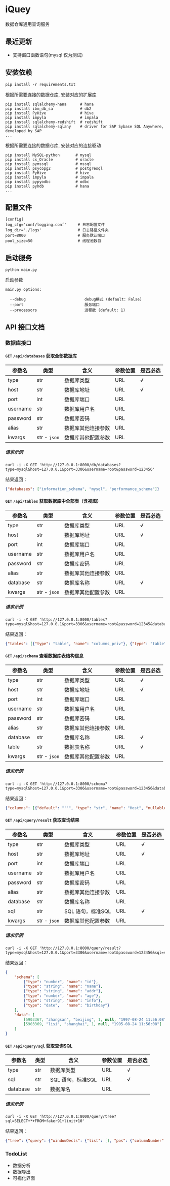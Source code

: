 # iQuey

数据仓库通用查询服务

## 最近更新
* 支持窗口函数语句(mysql 仅为测试)

## 安装依赖
```shell
pip install -r requirements.txt
```

根据所需要连接的数据仓库, 安装对应的扩展库
```shell
pip install sqlalchemy-hana      # hana
pip install ibm_db_sa            # db2
pip install PyHive               # hive
pip install impyla               # impala
pip install sqlalchemy-redshift  # redshift
pip install sqlalchemy-sqlany    # driver for SAP Sybase SQL Anywhere, developed by SAP
...
```

根据所需要连接的数据仓库, 安装对应的连接驱动
```shell
pip install MySQL-python       # mysql
pip install cx_Oracle          # oracle
pip install pymssql            # mssql
pip install psycopg2           # postgresql
pip install PyHive             # hive
pip install impyla             # impala
pip install pypyodbc           # odbc
pip install pyhdb              # hana
...
```

## 配置文件

```
[config]
log_cfg='conf/logging.conf'     # 日志配置文件
log_dir='./logs'                # 日志路径文件夹
port=8000                       # 服务默认端口
pool_size=50                    # 线程池数目
```

## 启动服务

```shell
python main.py
```

启动参数
```
main.py options:

  --debug                          debug模式 (default: False)
  --port                           服务端口
  --processors                     进程数 (default: 1)
```

## API 接口文档

### 数据库接口

#### `GET` `/api/databases` 获取全部数据库

|参数名|类型|含义|参数位置|是否必选|
|----|----|----|----|----|
|type|str|数据库类型|URL|√|
|host|str|数据库地址|URL|√|
|port|int|数据库端口|URL||
|username|str|数据库用户名|URL||
|password|str|数据库密码|URL||
|alias|str|数据库其他连接参数|URL||
|kwargs|str - `json`|数据库其他配置参数|URL||

##### 请求示例

```shell
curl -i -X GET 'http://127.0.0.1:8000/db/databases?type=mysql&host=127.0.0.1&port=3306&username=root&password=123456'
```
结果返回：

```json
{"databases": ["information_schema", "mysql", "performance_schema"]}
```


#### `GET` `/api/tables` 获取数据库中全部表（含视图）

|参数名|类型|含义|参数位置|是否必选|
|----|----|----|----|----|
|type|str|数据库类型|URL|√|
|host|str|数据库地址|URL|√|
|port|int|数据库端口|URL||
|username|str|数据库用户名|URL||
|password|str|数据库密码|URL||
|alias|str|数据库其他连接参数|URL||
|database|str|数据库名称|URL|√|
|kwargs|str - `json`|数据库其他配置参数|URL||

##### 请求示例

```shell
curl -i -X GET 'http://127.0.0.1:8000/tables?type=mysql&host=127.0.0.1&port=3306&username=root&password=12345&database=mysql'
```
结果返回：

```json
{"tables": [{"type": "table", "name": "columns_priv"}, {"type": "table", "name": "db"}, {"type": "table", "name": "event"}, {"type": "table", "name": "func"}, {"type": "table", "name": "general_log"}, {"type": "table", "name": "help_category"}, {"type": "table", "name": "help_keyword"}, {"type": "table", "name": "help_relation"}, {"type": "table", "name": "help_topic"}, {"type": "table", "name": "host"}, {"type": "table", "name": "ndb_binlog_index"}, {"type": "table", "name": "plugin"}, {"type": "table", "name": "proc"}, {"type": "table", "name": "procs_priv"}, {"type": "table", "name": "proxies_priv"}, {"type": "table", "name": "servers"}, {"type": "table", "name": "slow_log"}, {"type": "table", "name": "tables_priv"}, {"type": "table", "name": "time_zone"}, {"type": "table", "name": "time_zone_leap_second"}, {"type": "table", "name": "time_zone_name"}, {"type": "table", "name": "time_zone_transition"}, {"type": "table", "name": "time_zone_transition_type"}, {"type": "table", "name": "user"}]}
```


#### `GET` `/api/schema` 查看数据库表结构信息

|参数名|类型|含义|参数位置|是否必选|
|----|----|----|----|----|
|type|str|数据库类型|URL|√|
|host|str|数据库地址|URL|√|
|port|int|数据库端口|URL||
|username|str|数据库用户名|URL||
|password|str|数据库密码|URL||
|alias|str|数据库其他连接参数|URL||
|database|str|数据库名称|URL|√|
|table|str|数据表名称|URL|√|
|kwargs|str - `json`|数据库其他配置参数|URL||

##### 请求示例

```shell
curl -i -X GET 'http://127.0.0.1:8000/schema?type=mysql&host=127.0.0.1&port=3306&username=root&password=123456&database=mysql&table=user'
```
结果返回：

```json
{"columns": [{"default": "''", "type": "str", "name": "Host", "nullable": false}, {"default": "''", "type": "str", "name": "User", "nullable": false}, {"default": "''", "type": "str", "name": "Password", "nullable": false}, {"default": "'N'", "type": "unicode", "name": "Select_priv", "nullable": false}, {"default": "'N'", "type": "unicode", "name": "Insert_priv", "nullable": false}, {"default": "'N'", "type": "unicode", "name": "Update_priv", "nullable": false}, {"default": "'N'", "type": "unicode", "name": "Delete_priv", "nullable": false}, {"default": "'N'", "type": "unicode", "name": "Create_priv", "nullable": false}, {"default": "'N'", "type": "unicode", "name": "Drop_priv", "nullable": false}, {"default": "'N'", "type": "unicode", "name": "Reload_priv", "nullable": false}, {"default": "'N'", "type": "unicode", "name": "Shutdown_priv", "nullable": false}, {"default": "'N'", "type": "unicode", "name": "Process_priv", "nullable": false}, {"default": "'N'", "type": "unicode", "name": "File_priv", "nullable": false}, {"default": "'N'", "type": "unicode", "name": "Grant_priv", "nullable": false}, {"default": "'N'", "type": "unicode", "name": "References_priv", "nullable": false}, {"default": "'N'", "type": "unicode", "name": "Index_priv", "nullable": false}, {"default": "'N'", "type": "unicode", "name": "Alter_priv", "nullable": false}, {"default": "'N'", "type": "unicode", "name": "Show_db_priv", "nullable": false}, {"default": "'N'", "type": "unicode", "name": "Super_priv", "nullable": false}, {"default": "'N'", "type": "unicode", "name": "Create_tmp_table_priv", "nullable": false}, {"default": "'N'", "type": "unicode", "name": "Lock_tables_priv", "nullable": false}, {"default": "'N'", "type": "unicode", "name": "Execute_priv", "nullable": false}, {"default": "'N'", "type": "unicode", "name": "Repl_slave_priv", "nullable": false}, {"default": "'N'", "type": "unicode", "name": "Repl_client_priv", "nullable": false}, {"default": "'N'", "type": "unicode", "name": "Create_view_priv", "nullable": false}, {"default": "'N'", "type": "unicode", "name": "Show_view_priv", "nullable": false}, {"default": "'N'", "type": "unicode", "name": "Create_routine_priv", "nullable": false}, {"default": "'N'", "type": "unicode", "name": "Alter_routine_priv", "nullable": false}, {"default": "'N'", "type": "unicode", "name": "Create_user_priv", "nullable": false}, {"default": "'N'", "type": "unicode", "name": "Event_priv", "nullable": false}, {"default": "'N'", "type": "unicode", "name": "Trigger_priv", "nullable": false}, {"default": "'N'", "type": "unicode", "name": "Create_tablespace_priv", "nullable": false}, {"default": "''", "type": "unicode", "name": "ssl_type", "nullable": false}, {"default": null, "type": "str", "name": "ssl_cipher", "nullable": false}, {"default": null, "type": "str", "name": "x509_issuer", "nullable": false}, {"default": null, "type": "str", "name": "x509_subject", "nullable": false}, {"default": "'0'", "autoincrement": false, "type": "int", "name": "max_questions", "nullable": false}, {"default": "'0'", "autoincrement": false, "type": "int", "name": "max_updates", "nullable": false}, {"default": "'0'", "autoincrement": false, "type": "int", "name": "max_connections", "nullable": false}, {"default": "'0'", "autoincrement": false, "type": "int", "name": "max_user_connections", "nullable": false}, {"default": "''", "type": "str", "name": "plugin", "nullable": true}, {"default": null, "type": "str", "name": "authentication_string", "nullable": true}]}
```

#### `GET` `/api/query/result` 获取查询结果

|参数名|类型|含义|参数位置|是否必选|
|----|----|----|----|----|
|type|str|数据库类型|URL|√|
|host|str|数据库地址|URL|√|
|port|int|数据库端口|URL||
|username|str|数据库用户名|URL||
|password|str|数据库密码|URL||
|alias|str|数据库其他连接参数|URL||
|database|str|数据库名称|URL||
|sql|str|SQL 语句，标准SQL|URL|√|
|kwargs|str - `json`|数据库其他配置参数|URL||

##### 请求示例

```shell
curl -i -X GET 'http://127.0.0.1:8000/query/result?type=mysql&host=127.0.0.1&port=3306&username=root&password=123456&sql=select+*+from+test+limit+2'
```
结果返回：

```json
{
    "schema": [
        {"type": "number", "name": "id"},
        {"type": "string", "name": "name"},
        {"type": "string", "name": "addr"},
        {"type": "number", "name": "age"},
        {"type": "string", "name": "info"},
        {"type": "date",   "name": "birthday"}
    ],
    "data": [
        [5903367, "zhangsan", "beijing", 1, null, "1997-08-24 11:56:08"],
        [5903369, "lisi", "shanghai", 1, null, "1995-08-24 11:56:08"]
    ]
}
```

#### `GET` `/api/query/sql` 获取查询SQL

|参数名|类型|含义|参数位置|是否必选|
|----|----|----|----|----|
|type|str|数据库类型|URL|√|
|sql|str|SQL 语句，标准SQL|URL|√|
|database|str|数据库名|URL||

##### 请求示例

```shell
curl -i -X GET 'http://127.0.0.1:8000/query/tree?sql=SELECT+*+FROM+faker91+limit+10'
```
结果返回：

```json
{"tree": {"query": {"windowDecls": {"list": [], "pos": {"columnNumber": 1, "endLineNumber": 1, "endColumnNumber": 21, "lineNumber": 1}}, "keywordList": {"list": [], "pos": {"columnNumber": 1, "endLineNumber": 1, "endColumnNumber": 6, "lineNumber": 1}}, "from": {"pos": {"columnNumber": 15, "endLineNumber": 1, "endColumnNumber": 21, "lineNumber": 1}, "names": ["faker91"], "componentPositions": [{"columnNumber": 15, "endLineNumber": 1, "endColumnNumber": 21, "lineNumber": 1}]}, "selectList": {"list": [{"pos": {"columnNumber": 8, "endLineNumber": 1, "endColumnNumber": 8, "lineNumber": 1}, "names": [""], "componentPositions": [{"columnNumber": 8, "endLineNumber": 1, "endColumnNumber": 8, "lineNumber": 1}]}], "pos": {"columnNumber": 8, "endLineNumber": 1, "endColumnNumber": 8, "lineNumber": 1}}, "pos": {"columnNumber": 1, "endLineNumber": 1, "endColumnNumber": 21, "lineNumber": 1}}, "fetch": {"scale": 0, "isExact": true, "pos": {"columnNumber": 29, "endLineNumber": 1, "endColumnNumber": 30, "lineNumber": 1}, "value": 10, "typeName": "DECIMAL", "prec": 2}, "pos": {"columnNumber": 29, "endLineNumber": 1, "endColumnNumber": 30, "lineNumber": 1}}}
```


### TodoList

* 数据分析
* 数据导出
* 可视化界面
